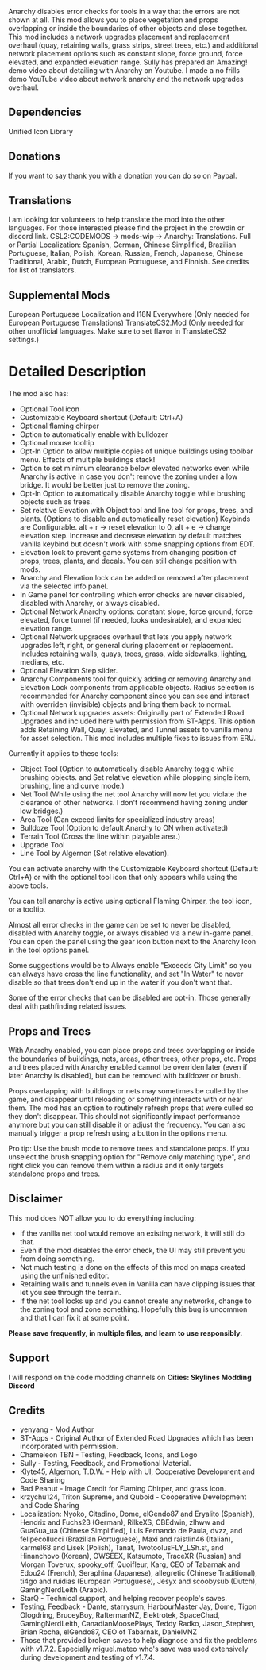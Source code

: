 Anarchy disables error checks for tools in a way that the errors are not shown at all.
This mod allows you to place vegetation and props overlapping or inside the boundaries of other objects and close together.
This mod includes a network upgrades placement and replacement overhaul (quay, retaining walls, grass strips, street trees, etc.) and additional network placement options such as constant slope, force ground, force elevated, and expanded elevation range.
Sully has prepared an Amazing! demo video about detailing with Anarchy on Youtube. I made a no frills demo YouTube video about network anarchy and the network upgrades overhaul.

## Dependencies
Unified Icon Library

## Donations
If you want to say thank you with a donation you can do so on Paypal.

## Translations
I am looking for volunteers to help translate the mod into the other languages. For those interested please find the project in the crowdin or discord link. CSL2:CODEMODS -> mods-wip -> Anarchy: Translations.
Full or Partial Localization: Spanish, German, Chinese Simplified, Brazilian Portuguese, Italian, Polish, Korean, Russian, French, Japanese, Chinese Traditional, Arabic, Dutch, European Portuguese, and Finnish. See credits for list of translators.

## Supplemental Mods
European Portuguese Localization and I18N Everywhere (Only needed for European Portuguese Translations)
TranslateCS2.Mod (Only needed for other unofficial languages. Make sure to set flavor in TranslateCS2 settings.)

# Detailed Description
The mod also has: 
* Optional Tool icon
* Customizable Keyboard shortcut (Default: Ctrl+A)
* Optional flaming chirper
* Option to automatically enable with bulldozer
* Optional mouse tooltip
* Opt-In Option to allow multiple copies of unique buildings using toolbar menu. Effects of multiple buildings stack!
* Option to set minimum clearance below elevated networks even while Anarchy is active in case you don't remove the zoning under a low bridge. It would be better just to remove the zoning.
* Opt-In Option to automatically disable Anarchy toggle while brushing objects such as trees.
* Set relative Elevation with Object tool and line tool for props, trees, and plants. (Options to disable and automatically reset elevation) Keybinds are Configurable. alt + r -> reset elevation to 0, alt + e -> change elevation step. Increase and decrease elevation by default matches vanilla keybind but doesn't work with some snapping options from EDT.
* Elevation lock to prevent game systems from changing position of props, trees, plants, and decals. You can still change position with mods.
* Anarchy and Elevation lock can be added or removed after placement via the selected info panel.
* In Game panel for controlling which error checks are never disabled, disabled with Anarchy, or always disabled.
* Optional Network Anarchy options: constant slope, force ground, force elevated, force tunnel (if needed, looks undesirable), and expanded elevation range.
* Optional Network upgrades overhaul that lets you apply network upgrades left, right, or general during placement or replacement. Includes retaining walls, quays, trees, grass, wide sidewalks, lighting, medians, etc.
* Optional Elevation Step slider.
* Anarchy Components tool for quickly adding or removing Anarchy and Elevation Lock components from applicable objects. Radius selection is recommended for Anarchy component since you can see and interact with overriden (invisible) objects and bring them back to normal.
* Optional Network upgrades assets: Originally part of Extended Road Upgrades and included here with permission from ST-Apps. This option adds Retaining Wall, Quay, Elevated, and Tunnel assets to vanilla menu for asset selection. This mod includes multiple fixes to issues from ERU.
 
Currently it applies to these tools:
* Object Tool (Option to automatically disable Anarchy toggle while brushing objects. and Set relative elevation while plopping single item, brushing, line and curve mode.)
* Net Tool (While using the net tool Anarchy will now let you violate the clearance of other networks. I don't recommend having zoning under low bridges.)
* Area Tool (Can exceed limits for specialized industry areas)
* Bulldoze Tool (Option to default Anarchy to ON when activated)
* Terrain Tool (Cross the line within playable area.)
* Upgrade Tool
* Line Tool by Algernon (Set relative elevation).

You can activate anarchy with the Customizable Keyboard shortcut (Default: Ctrl+A) or with the optional tool icon that only appears while using the above tools.

You can tell anarchy is active using optional Flaming Chirper, the tool icon, or a tooltip.

Almost all error checks in the game can be set to never be disabled, disabled with Anarchy toggle, or always disabled via a new in-game panel. You can open the panel using the gear icon button next to the Anarchy Icon in the tool options panel.

Some suggestions would be to Always enable "Exceeds City Limit" so you can always have cross the line functionality, and set "In Water" to never disable so that trees don't end up in the water if you don't want that.

Some of the error checks that can be disabled are opt-in. Those generally deal with pathfinding related issues.

## Props and Trees
With Anarchy enabled, you can place props and trees overlapping or inside the boundaries of buildings, nets, areas, other trees, other props, etc. Props and trees placed with Anarchy enabled cannot be overriden later (even if later Anarchy is disabled), but can be removed with bulldozer or brush.

Props overlapping with buildings or nets may sometimes be culled by the game, and disappear until reloading or something interacts with or near them.
The mod has an option to routinely refresh props that were culled so they don't disappear. This should not significantly impact performance anymore but you can still disable it or adjust the frequency.
You can also manually trigger a prop refresh using a button in the options menu.

Pro tip: Use the brush mode to remove trees and standalone props. If you unselect the brush snapping option for "Remove only matching type", and right click you can remove them within a radius and it only targets standalone props and trees.

## Disclaimer
This mod does NOT allow you to do everything including:
* If the vanilla net tool would remove an existing network, it will still do that.
* Even if the mod disables the error check, the UI may still prevent you from doing something.
* Not much testing is done on the effects of this mod on maps created using the unfinished editor.
* Retaining walls and tunnels even in Vanilla can have clipping issues that let you see through the terrain.
* If the net tool locks up and you cannot create any networks, change to the zoning tool and zone something. Hopefully this bug is uncommon and that I can fix it at some point.

**Please save frequently, in multiple files, and learn to use responsibly.**

## Support
I will respond on the code modding channels on **Cities: Skylines Modding Discord**

## Credits 
* yenyang - Mod Author
* ST-Apps - Original Author of Extended Road Upgrades which has been incorporated with permission.
* Chameleon TBN - Testing, Feedback, Icons, and Logo
* Sully - Testing, Feedback, and Promotional Material.
* Klyte45, Algernon, T.D.W. - Help with UI, Cooperative Development and Code Sharing
* Bad Peanut - Image Credit for Flaming Chirper, and grass icon.
* krzychu124, Triton Supreme, and Quboid - Cooperative Development and Code Sharing
* Localization: Nyoko, Citadino, Dome, elGendo87 and Eryalito (Spanish), Hendrix and Fuchs23 (German), RilkeXS, CBEdwin, zlhww and GuaGua_ua (Chinese Simplified), Luis Fernando de Paula, dvzz, and felipecollucci (Brazilian Portuguese), Maxi and raistlin46 (Italian), karmel68 and Lisek (Polish), Tanat, TwotoolusFLY_LSh.st, and Hinanchovo (Korean), OWSEEX, Katsumoto, TraceXR (Russian) and Morgan Toverux, spooky_off, Quoifleur, Karg, CEO of Tabarnak and Edou24 (French), Seraphina (Japanese), allegretic (Chinese Traditional), ti4go and ruidias (European Portuguese), Jesyx and scoobysub (Dutch), GamingNerdLeith (Arabic).
* StarQ - Technical support, and helping recover people's saves.
* Testing, Feedback - Dante, starrysum, HarbourMaster Jay, Dome, Tigon Ologdring, BruceyBoy, RaftermanNZ, Elektrotek, SpaceChad, GamingNerdLeith, CanadianMoosePlays, Teddy Radko, Jason_Stephen, Brian Rocha, elGendo87, CEO of Tabarnak, DanielVNZ
* Those that provided broken saves to help diagnose and fix the problems with v1.7.2. Especially miguel.mateo who's save was used extensively during development and testing of v1.7.4.